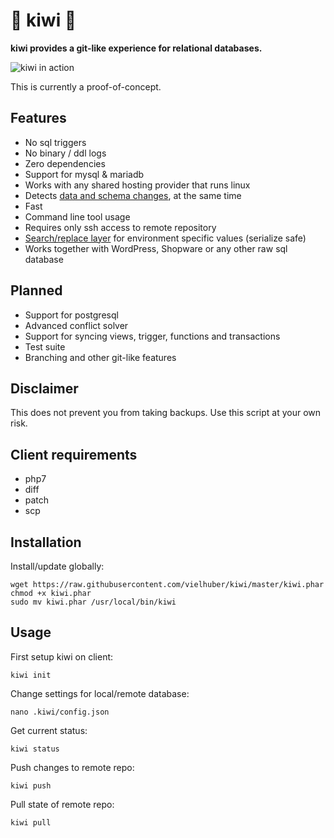 # 🥝 kiwi 🥝

**kiwi provides a git-like experience for relational databases.**

![kiwi in action](https://raw.githubusercontent.com/vielhuber/kiwi/master/kiwi.gif)

This is currently a proof-of-concept.

## Features

* No sql triggers
* No binary / ddl logs
* Zero dependencies
* Support for mysql & mariadb
* Works with any shared hosting provider that runs linux
* Detects [data and schema changes](https://github.com/vielhuber/magicdiff), at the same time
* Fast
* Command line tool usage
* Requires only ssh access to remote repository
* [Search/replace layer](https://github.com/vielhuber/magicreplace) for environment specific values (serialize safe)
* Works together with WordPress, Shopware or any other raw sql database

## Planned

* Support for postgresql
* Advanced conflict solver
* Support for syncing views, trigger, functions and transactions
* Test suite
* Branching and other git-like features

## Disclaimer

This does not prevent you from taking backups. Use this script at your own risk.

## Client requirements

* php7
* diff
* patch
* scp

## Installation

Install/update globally:
```
wget https://raw.githubusercontent.com/vielhuber/kiwi/master/kiwi.phar
chmod +x kiwi.phar
sudo mv kiwi.phar /usr/local/bin/kiwi
```

## Usage

First setup kiwi on client:

`kiwi init`

Change settings for local/remote database:

`nano .kiwi/config.json`

Get current status:

`kiwi status`

Push changes to remote repo:

`kiwi push`

Pull state of remote repo:

`kiwi pull`